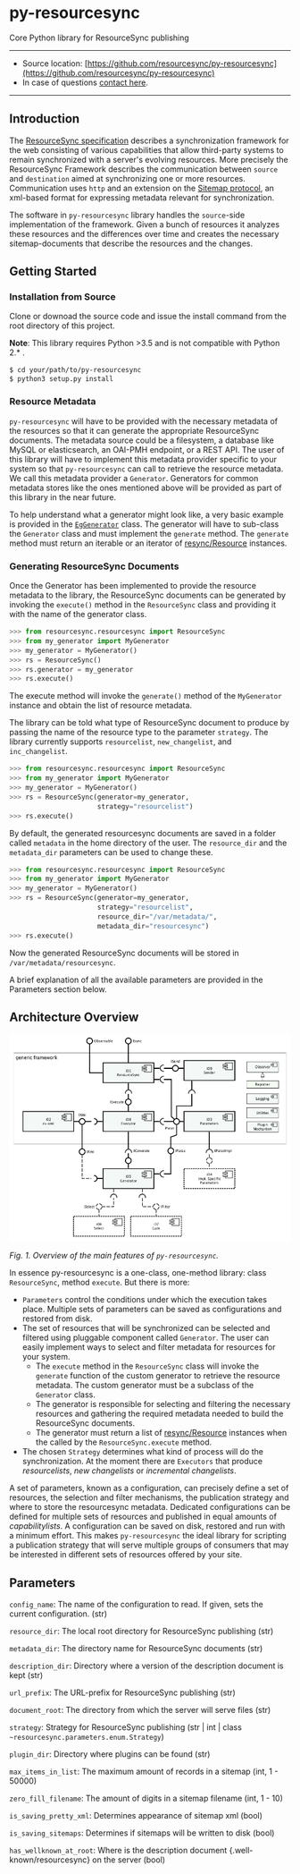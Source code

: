 # py-resourcesync


Core Python library for ResourceSync publishing

---
- Source location: [https://github.com/resourcesync/py-resourcesync](https://github.com/resourcesync/py-resourcesync)
- In case of questions [contact here](https://github.com/resourcesync/py-resourcesync/issues/new).

---

## Introduction
The [ResourceSync specification](http://www.openarchives.org/rs/1.0.9/resourcesync) describes 
a synchronization framework for the web consisting of various capabilities that allow third-party systems to remain synchronized with a server's evolving resources.
More precisely the ResourceSync Framework describes the communication between `source` and `destination` aimed at
synchronizing one or more resources. Communication uses `http` and an extension on 
the [Sitemap protocol](http://www.sitemaps.org/protocol.html), an xml-based format for expressing metadata relevant for synchronization.

The software in `py-resourcesync` library handles the `source`-side implementation of the framework.
Given a bunch of resources it analyzes these resources and the differences over time and creates
the necessary sitemap-documents that describe the resources and the changes. 

## Getting Started
### Installation from Source

Clone or downoad the source code and issue the install
command from the root directory of this project.

**Note**: This library requires Python >3.5 and is not compatible with Python 2.\* .
```
$ cd your/path/to/py-resourcesync
$ python3 setup.py install
```

### Resource Metadata

`py-resourcesync` will have to be provided with the necessary metadata 
 of the resources so that it can generate the appropriate ResourceSync documents. 
 The metadata source could be a filesystem, a database like MySQL or elasticsearch, an OAI-PMH 
 endpoint, or a REST API. The user of this library will have to implement this metadata provider 
 specific to your system so that `py-resourcesync` can call to retrieve the resource metadata. 
 We call this metadata provider a `Generator`. Generators for common metadata stores like the 
 ones mentioned above will be provided as part of this library in the near future. 
 
 To help understand what a generator might look like, a very basic example is provided in the 
 [`EgGenerator`](resourcesync/generators/eg_generator.py) class. The generator will have to 
 sub-class the `Generator` class and must implement the `generate` method. The `generate` method 
 must return an iterable or an iterator of 
 [resync/Resource](https://github.com/resync/resync/blob/master/resync/resource.py) instances.

### Generating ResourceSync Documents

Once the Generator has been implemented to provide the resource metadata to the library,
 the ResourceSync documents can be generated by invoking the `execute()` 
 method in the `ResourceSync` class 
 and providing it with the name of the generator class. 
 
```python
>>> from resourcesync.resourcesync import ResourceSync
>>> from my_generator import MyGenerator
>>> my_generator = MyGenerator()
>>> rs = ResourceSync()
>>> rs.generator = my_generator
>>> rs.execute()
```

The execute method will invoke the `generate()` method of the 
`MyGenerator` instance and obtain the list of resource metadata.

The library can be told what type of ResourceSync document to produce by 
passing the name of the resource type to the parameter `strategy`. 
The library currently supports 
`resourcelist`, `new_changelist`, and `inc_changelist`.

```python
>>> from resourcesync.resourcesync import ResourceSync
>>> from my_generator import MyGenerator
>>> my_generator = MyGenerator()
>>> rs = ResourceSync(generator=my_generator, 
                      strategy="resourcelist")
>>> rs.execute()
```

By default, the generated resourcesync documents are saved in a folder 
called `metadata` in the home directory of the user. The `resource_dir`
and the `metadata_dir` parameters can be used to change these. 

```python
>>> from resourcesync.resourcesync import ResourceSync
>>> from my_generator import MyGenerator
>>> my_generator = MyGenerator()
>>> rs = ResourceSync(generator=my_generator,
                      strategy="resourcelist",
                      resource_dir="/var/metadata/",
                      metadata_dir="resourcesync")
>>> rs.execute()
```
Now the generated ResourceSync documents will be stored in 
`/var/metadata/resourcesync`.

A brief explanation of all the available parameters are provided in the 
Parameters section below. 

## Architecture Overview

![Overview](img/comp_02.png)

_Fig. 1. Overview of the main features of `py-resourcesync`._

In essence py-resourcesync is a one-class, one-method library: class `ResourceSync`, method `execute`.
But there is more:

- `Parameters` control the conditions under which the execution takes place. Multiple sets of parameters can
be saved as configurations and restored from disk.
- The set of resources that will be synchronized can be selected and filtered using pluggable component
called `Generator`. The user can easily implement ways to select and filter metadata for resources for your system.
    - The `execute` method in the `ResourceSync` class will invoke the `generate` function of the custom 
    generator to retrieve the resource metadata. The custom generator must be a subclass of the `Generator` class.
    - The generator is responsible for selecting and filtering the necessary resources and gathering the 
    required metadata needed to build the ResourceSync documents.
    - The generator must return a list of [resync/Resource](https://github.com/resync/resync/blob/master/resync/resource.py) 
    instances when the called by the `ResourceSync.execute` method.
- The chosen `Strategy` determines what kind of process will do the synchronization. At the moment there are `Executors`
that produce _resourcelists_, _new changelists_ or _incremental changelists_.

A set of parameters, known as a configuration, can precisely define a set of resources, the selection and filter
mechanisms, the publication strategy and where to store the resourcesync metadata. Dedicated configurations can be defined
for multiple sets of resources and published in equal amounts of _capabilitylists_. A configuration can be saved on disk,
restored and run with a minimum effort. This makes `py-resourcesync` the ideal library for scripting a publication
strategy that will serve multiple groups of consumers that may be interested in different sets of resources offered
by your site.


## Parameters


`config_name`: The name of the configuration to read. If given, sets the current configuration. (str)

`resource_dir`: The local root directory for ResourceSync publishing (str)
    
`metadata_dir`: The directory name for ResourceSync documents (str)
    
`description_dir`: Directory where a version of the description document is kept (str)
    
`url_prefix`: The URL-prefix for ResourceSync publishing (str)

`document_root`: The directory from which the server will serve files (str)

`strategy`: Strategy for ResourceSync publishing (str | int | class `~resourcesync.parameters.enum.Strategy`)

`plugin_dir`: Directory where plugins can be found (str)

`max_items_in_list`: The maximum amount of records in a sitemap (int, 1 - 50000)

`zero_fill_filename`: The amount of digits in a sitemap filename (int, 1 - 10)

`is_saving_pretty_xml`: Determines appearance of sitemap xml (bool)

`is_saving_sitemaps`: Determines if sitemaps will be written to disk (bool)

`has_wellknown_at_root`: Where is the description document {.well-known/resourcesync} on the server (bool)
